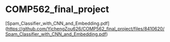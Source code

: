 # COMP562_final_project
[Spam_Classifier_with_CNN_and_Embedding.pdf]
(https://github.com/YichengZou626/COMP562_final_project/files/8410620/Spam_Classifier_with_CNN_and_Embedding.pdf)
